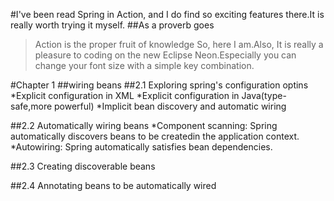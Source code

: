 #I've been read Spring in Action, and I do find so exciting features there.It is really worth trying it myself.
##As a proverb goes 
>Action is the proper fruit of knowledge
So, here I am.Also, It is really a pleasure to coding on the new Eclipse Neon.Especially you can change your font size with a simple key combination.

#Chapter 1
##wiring beans
##2.1 Exploring spring's configuration optins
*Explicit configuration in XML
*Explicit configuration in Java(type-safe,more powerful)
*Implicit bean discovery and automatic wiring

##2.2 Automatically wiring beans
*Component scanning: Spring automatically discovers beans to be createdin the application context.
*Autowiring: Spring automatically satisfies bean dependencies.

##2.3 Creating discoverable beans  

##2.4 Annotating beans to be automatically wired






